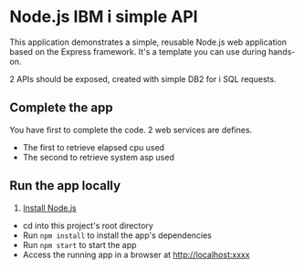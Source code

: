 # Node.js IBM i simple API

This application demonstrates a simple, reusable Node.js web application based on the Express framework.
It's a template you can use during hands-on.

2 APIs should be exposed, created with simple DB2 for i SQL requests.

## Complete the app

You have first to complete the code.
2 web services are defines. 
+ The first to retrieve elapsed cpu used
+ The second to retrieve system asp used
 
## Run the app locally

1. [Install Node.js][]
+ cd into this project's root directory
+ Run `npm install` to install the app's dependencies
+ Run `npm start` to start the app
+ Access the running app in a browser at <http://localhost:xxxx>

[Install Node.js]: https://nodejs.org/en/download/

